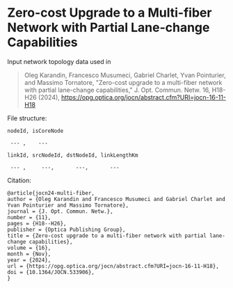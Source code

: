 # Zero-cost Upgrade to a Multi-fiber Network with Partial Lane-change Capabilities

Input network topology data used in 
> Oleg Karandin, Francesco Musumeci, Gabriel Charlet, Yvan Pointurier, and Massimo Tornatore, "Zero-cost upgrade to a multi-fiber network with partial lane-change capabilities," J. Opt. Commun. Netw. 16, H18-H26 (2024), https://opg.optica.org/jocn/abstract.cfm?URI=jocn-16-11-H18

File structure:
```
nodeId, isCoreNode

 --- ,    ---

linkId, srcNodeId, dstNodeId, linkLengthKm

 --- ,     ---,       ---,       ---
```

Citation:
```
@article{jocn24-multi-fiber,
author = {Oleg Karandin and Francesco Musumeci and Gabriel Charlet and Yvan Pointurier and Massimo Tornatore},
journal = {J. Opt. Commun. Netw.},
number = {11},
pages = {H18--H26},
publisher = {Optica Publishing Group},
title = {Zero-cost upgrade to a multi-fiber network with partial lane-change capabilities},
volume = {16},
month = {Nov},
year = {2024},
url = {https://opg.optica.org/jocn/abstract.cfm?URI=jocn-16-11-H18},
doi = {10.1364/JOCN.533906},
}
```
